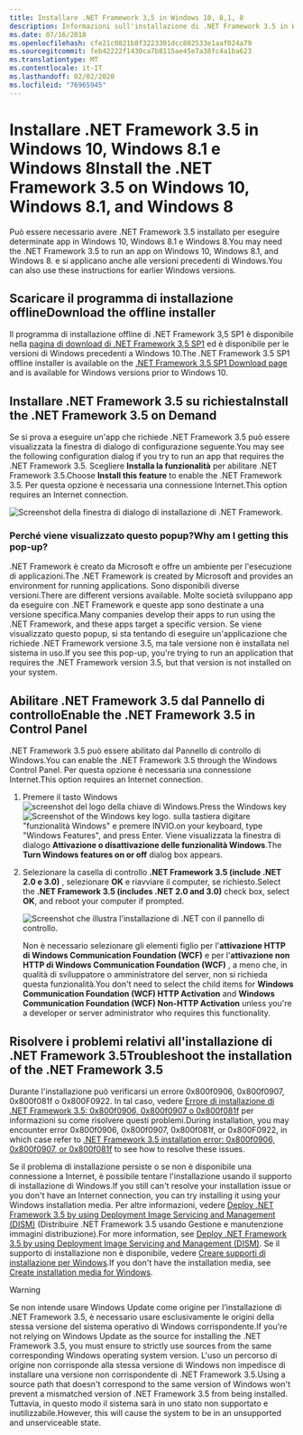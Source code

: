 ```yaml
---
title: Installare .NET Framework 3,5 in Windows 10, 8,1, 8
description: Informazioni sull'installazione di .NET Framework 3.5 in Windows 10, Windows 8.1 e Windows 8.
ms.date: 07/16/2018
ms.openlocfilehash: cfe21c0821b8f3223301dcc802533e1aaf024a79
ms.sourcegitcommit: feb42222f1430ca7b8115ae45e7a38fc4a1ba623
ms.translationtype: MT
ms.contentlocale: it-IT
ms.lasthandoff: 02/02/2020
ms.locfileid: "76965945"
---
```

# <a name="install-the-net-framework-35-on-windows-10-windows-81-and-windows-8"></a><span data-ttu-id="902cd-103">Installare .NET Framework 3.5 in Windows 10, Windows 8.1 e Windows 8</span><span class="sxs-lookup"><span data-stu-id="902cd-103">Install the .NET Framework 3.5 on Windows 10, Windows 8.1, and Windows 8</span></span>

<span data-ttu-id="902cd-104">Può essere necessario avere .NET Framework 3.5 installato per eseguire determinate app in Windows 10, Windows 8.1 e Windows 8.</span><span class="sxs-lookup"><span data-stu-id="902cd-104">You may need the .NET Framework 3.5 to run an app on Windows 10, Windows 8.1, and Windows 8.</span></span> <span data-ttu-id="902cd-105">e si applicano anche alle versioni precedenti di Windows.</span><span class="sxs-lookup"><span data-stu-id="902cd-105">You can also use these instructions for earlier Windows versions.</span></span>

## <a name="download-the-offline-installer"></a><span data-ttu-id="902cd-106">Scaricare il programma di installazione offline</span><span class="sxs-lookup"><span data-stu-id="902cd-106">Download the offline installer</span></span>

<span data-ttu-id="902cd-107">Il programma di installazione offline di .NET Framework 3,5 SP1 è disponibile nella [pagina di download di .NET Framework 3,5 SP1](https://dotnet.microsoft.com/download/dotnet-framework/net35-sp1) ed è disponibile per le versioni di Windows precedenti a Windows 10.</span><span class="sxs-lookup"><span data-stu-id="902cd-107">The .NET Framework 3.5 SP1 offline installer is available on the [.NET Framework 3.5 SP1 Download page](https://dotnet.microsoft.com/download/dotnet-framework/net35-sp1) and is available for Windows versions prior to Windows 10.</span></span>

## <a name="install-the-net-framework-35-on-demand"></a><span data-ttu-id="902cd-108">Installare .NET Framework 3.5 su richiesta</span><span class="sxs-lookup"><span data-stu-id="902cd-108">Install the .NET Framework 3.5 on Demand</span></span>

<span data-ttu-id="902cd-109">Se si prova a eseguire un'app che richiede .NET Framework 3.5 può essere visualizzata la finestra di dialogo di configurazione seguente.</span><span class="sxs-lookup"><span data-stu-id="902cd-109">You may see the following configuration dialog if you try to run an app that requires the .NET Framework 3.5.</span></span> <span data-ttu-id="902cd-110">Scegliere **Installa la funzionalità** per abilitare .NET Framework 3.5.</span><span class="sxs-lookup"><span data-stu-id="902cd-110">Choose **Install this feature** to enable the .NET Framework 3.5.</span></span> <span data-ttu-id="902cd-111">Per questa opzione è necessaria una connessione Internet.</span><span class="sxs-lookup"><span data-stu-id="902cd-111">This option requires an Internet connection.</span></span>

![Screenshot della finestra di dialogo di installazione di .NET Framework.](./media/dotnet-35-windows-10/dotnet-framework-installation-dialog.png)

### <a name="why-am-i-getting-this-pop-up"></a><span data-ttu-id="902cd-113">Perché viene visualizzato questo popup?</span><span class="sxs-lookup"><span data-stu-id="902cd-113">Why am I getting this pop-up?</span></span>

<span data-ttu-id="902cd-114">.NET Framework è creato da Microsoft e offre un ambiente per l'esecuzione di applicazioni.</span><span class="sxs-lookup"><span data-stu-id="902cd-114">The .NET Framework is created by Microsoft and provides an environment for running applications.</span></span> <span data-ttu-id="902cd-115">Sono disponibili diverse versioni.</span><span class="sxs-lookup"><span data-stu-id="902cd-115">There are different versions available.</span></span> <span data-ttu-id="902cd-116">Molte società sviluppano app da eseguire con .NET Framework e queste app sono destinate a una versione specifica.</span><span class="sxs-lookup"><span data-stu-id="902cd-116">Many companies develop their apps to run using the .NET Framework, and these apps target a specific version.</span></span> <span data-ttu-id="902cd-117">Se viene visualizzato questo popup, si sta tentando di eseguire un'applicazione che richiede .NET Framework versione 3.5, ma tale versione non è installata nel sistema in uso.</span><span class="sxs-lookup"><span data-stu-id="902cd-117">If you see this pop-up, you're trying to run an application that requires the .NET Framework version 3.5, but that version is not installed on your system.</span></span>

## <a name="enable-the-net-framework-35-in-control-panel"></a><span data-ttu-id="902cd-118">Abilitare .NET Framework 3.5 dal Pannello di controllo</span><span class="sxs-lookup"><span data-stu-id="902cd-118">Enable the .NET Framework 3.5 in Control Panel</span></span>

<span data-ttu-id="902cd-119">.NET Framework 3.5 può essere abilitato dal Pannello di controllo di Windows.</span><span class="sxs-lookup"><span data-stu-id="902cd-119">You can enable the .NET Framework 3.5 through the Windows Control Panel.</span></span> <span data-ttu-id="902cd-120">Per questa opzione è necessaria una connessione Internet.</span><span class="sxs-lookup"><span data-stu-id="902cd-120">This option requires an Internet connection.</span></span>

1. <span data-ttu-id="902cd-121">Premere il tasto Windows ![screenshot del logo della chiave di Windows.](./media/dotnet-35-windows-10/windows-keyboard-logo.png)</span><span class="sxs-lookup"><span data-stu-id="902cd-121">Press the Windows key ![Screenshot of the Windows key logo.](./media/dotnet-35-windows-10/windows-keyboard-logo.png)</span></span> <span data-ttu-id="902cd-122">sulla tastiera digitare "funzionalità Windows" e premere INVIO.</span><span class="sxs-lookup"><span data-stu-id="902cd-122">on your keyboard, type "Windows Features", and press Enter.</span></span> <span data-ttu-id="902cd-123">Viene visualizzata la finestra di dialogo **Attivazione o disattivazione delle funzionalità Windows**.</span><span class="sxs-lookup"><span data-stu-id="902cd-123">The **Turn Windows features on or off** dialog box appears.</span></span>

2. <span data-ttu-id="902cd-124">Selezionare la casella di controllo **.NET Framework 3.5 (include .NET 2.0 e 3.0)** , selezionare **OK** e riavviare il computer, se richiesto.</span><span class="sxs-lookup"><span data-stu-id="902cd-124">Select the **.NET Framework 3.5 (includes .NET 2.0 and 3.0)** check box, select **OK**, and reboot your computer if prompted.</span></span>

   ![Screenshot che illustra l'installazione di .NET con il pannello di controllo.](./media/dotnet-35-windows-10/dotnet-control-panel.png)

   <span data-ttu-id="902cd-126">Non è necessario selezionare gli elementi figlio per l'**attivazione HTTP di Windows Communication Foundation (WCF)** e per l'**attivazione non HTTP di Windows Communication Foundation (WCF)** , a meno che, in qualità di sviluppatore o amministratore del server, non si richieda questa funzionalità.</span><span class="sxs-lookup"><span data-stu-id="902cd-126">You don't need to select the child items for **Windows Communication Foundation (WCF) HTTP Activation** and **Windows Communication Foundation (WCF) Non-HTTP Activation** unless you're a developer or server administrator who requires this functionality.</span></span>

## <a name="troubleshoot-the-installation-of-the-net-framework-35"></a><span data-ttu-id="902cd-127">Risolvere i problemi relativi all'installazione di .NET Framework 3.5</span><span class="sxs-lookup"><span data-stu-id="902cd-127">Troubleshoot the installation of the .NET Framework 3.5</span></span>

<span data-ttu-id="902cd-128">Durante l'installazione può verificarsi un errore 0x800f0906, 0x800f0907, 0x800f081f o 0x800F0922. In tal caso, vedere [Errore di installazione di .NET Framework 3.5: 0x800f0906, 0x800f0907 o 0x800f081f](https://support.microsoft.com/help/2734782/net-framework-3-5-installation-error-0x800f0906--0x800f081f--0x800f09) per informazioni su come risolvere questi problemi.</span><span class="sxs-lookup"><span data-stu-id="902cd-128">During installation, you may encounter error 0x800f0906, 0x800f0907, 0x800f081f, or 0x800F0922, in which case refer to [.NET Framework 3.5 installation error: 0x800f0906, 0x800f0907, or 0x800f081f](https://support.microsoft.com/help/2734782/net-framework-3-5-installation-error-0x800f0906--0x800f081f--0x800f09) to see how to resolve these issues.</span></span>

<span data-ttu-id="902cd-129">Se il problema di installazione persiste o se non è disponibile una connessione a Internet, è possibile tentare l'installazione usando il supporto di installazione di Windows.</span><span class="sxs-lookup"><span data-stu-id="902cd-129">If you still can't resolve your installation issue or you don't have an Internet connection, you can try installing it using your Windows installation media.</span></span> <span data-ttu-id="902cd-130">Per altre informazioni, vedere [Deploy .NET Framework 3.5 by using Deployment Image Servicing and Management (DISM)](/windows-hardware/manufacture/desktop/deploy-net-framework-35-by-using-deployment-image-servicing-and-management--dism) (Distribuire .NET Framework 3.5 usando Gestione e manutenzione immagini distribuzione).</span><span class="sxs-lookup"><span data-stu-id="902cd-130">For more information, see [Deploy .NET Framework 3.5 by using Deployment Image Servicing and Management (DISM)](/windows-hardware/manufacture/desktop/deploy-net-framework-35-by-using-deployment-image-servicing-and-management--dism).</span></span> <span data-ttu-id="902cd-131">Se il supporto di installazione non è disponibile, vedere [Creare supporti di installazione per Windows](https://support.microsoft.com/help/15088/windows-create-installation-media).</span><span class="sxs-lookup"><span data-stu-id="902cd-131">If you don't have the installation media, see [Create installation media for Windows](https://support.microsoft.com/help/15088/windows-create-installation-media).</span></span>

> [!WARNING]
> <span data-ttu-id="902cd-132">Se non intende usare Windows Update come origine per l'installazione di .NET Framework 3.5, è necessario usare esclusivamente le origini della stessa versione del sistema operativo di Windows corrispondente.</span><span class="sxs-lookup"><span data-stu-id="902cd-132">If you're not relying on Windows Update as the source for installing the .NET Framework 3.5, you must ensure to strictly use sources from the same corresponding Windows operating system version.</span></span> <span data-ttu-id="902cd-133">L'uso un percorso di origine non corrisponde alla stessa versione di Windows non impedisce di installare una versione non corrispondente di .NET Framework 3.5.</span><span class="sxs-lookup"><span data-stu-id="902cd-133">Using a source path that doesn't correspond to the same version of Windows won't prevent a mismatched version of .NET Framework 3.5 from being installed.</span></span> <span data-ttu-id="902cd-134">Tuttavia, in questo modo il sistema sarà in uno stato non supportato e inutilizzabile.</span><span class="sxs-lookup"><span data-stu-id="902cd-134">However, this will cause the system to be in an unsupported and unserviceable state.</span></span>
